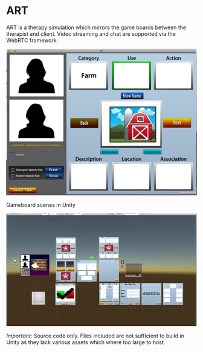 # ART

ART is a therapy simulation which mirrors the game boards between the therapist and client. Video streaming and chat are supported via the WebRTC framework.

![](/Assets/docs/ART.png)

Gameboard scenes in Unity

![](/Assets/docs/UnityScenes.png)


*Important:* Source code only. Files included are not sufficient to build in Unity as they lack various assets which where too large to host.
